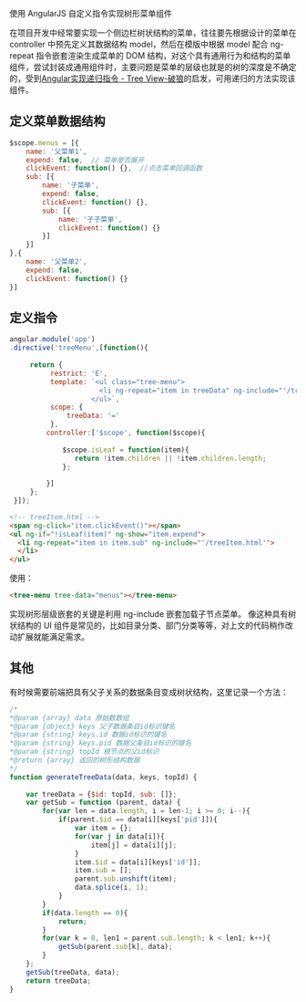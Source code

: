 使用 AngularJS 自定义指令实现树形菜单组件

在项目开发中经常要实现一个侧边栏树状结构的菜单，往往要先根据设计的菜单在 controller 中预先定义其数据结构 model，然后在模版中根据 model 配合 ng-repeat 指令嵌套渲染生成菜单的 DOM 结构，对这个具有通用行为和结构的菜单组件，尝试封装成通用组件时，主要问题是菜单的层级也就是的树的深度是不确定的，受到[Angular实现递归指令 - Tree View-破狼](http://www.cnblogs.com/whitewolf/p/Angular-tree-view.html)的启发，可用递归的方法实现该组件。

## 定义菜单数据结构
```javascript
$scope.menus = [{
	name: '父菜单1',
	expend: false,  // 菜单是否展开
	clickEvent: function() {},  //点击菜单回调函数
	sub: [{
		name: '子菜单',
		expend: false,
		clickEvent: function() {},
		sub: [{
			name: '子子菜单',
			clickEvent: function() {}
		}]
	}]
},{
	name: '父菜单2',
	expend: false,
	clickEvent: function() {}
}]
```

## 定义指令

```javascript
angular.module('app')
.directive('treeMenu',[function(){
 
     return {
          restrict: 'E',
          template: `<ul class="tree-menu">
                      <li ng-repeat="item in treeData" ng-include="'/treeItem.html'" ></li>
                    </ul>`,
          scope: {
              treeData: '='
          },
         controller:['$scope', function($scope){
 
             $scope.isLeaf = function(item){
                return !item.children || !item.children.length;
             };
 
         }]
     };
 }]);
```

 ```html
 <!-- treeItem.html -->
<span ng-click="item.clickEvent()"></span>
<ul ng-if="!isLeaf(item)" ng-show="item.expend">
   <li ng-repeat="item in item.sub" ng-include="'/treeItem.html'">
   </li>
</ul> 
```

使用：
```html
<tree-menu tree-data="menus"></tree-menu>
```

实现树形层级嵌套的关键是利用 ng-include 嵌套加载子节点菜单。
像这种具有树状结构的 UI 组件是常见的，比如目录分类、部门分类等等，对上文的代码稍作改动扩展就能满足需求。

## 其他
有时候需要前端把具有父子关系的数据条目变成树状结构，这里记录一个方法：
```javascript
/*
*@param {array} data 原始数数组
*@param {object} keys 父子数据条目id标识键名
*@param {string} keys.id 数据id标识的键名
*@param {string} keys.pid 数据父条目id标识的键名
*@param {string} topId 根节点的父id标识
*@return {array} 返回的树形结构数据
*/
function generateTreeData(data, keys, topId) {
			    	
	var treeData = {$id: topId, sub: []};			    	
	var getSub = function (parent, data) {
		for(var len = data.length, i = len-1; i >= 0; i--){
			if(parent.$id == data[i][keys['pid']]){		    				
				var item = {};			    				
				for(var j in data[i]){
					item[j] = data[i][j];
				}
				item.$id = data[i][keys['id']];
				item.sub = [];
				parent.sub.unshift(item);
				data.splice(i, 1);
			}			    			
		}
		if(data.length == 0){
			return;
		}
		for(var k = 0, len1 = parent.sub.length; k < len1; k++){
			getSub(parent.sub[k], data);
		}		    		
	};
	getSub(treeData, data);
	return treeData;
}
```

